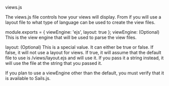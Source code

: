 views.js

The views.js file controls how your views will display. From if you will use a layout file to what type of language can be used to create the view files.

module.exports = {
    viewEngine: 'ejs',
    layout: true
};
viewEngine: <STRING> (Optional) This is the view engine that will be used to parse the view files.

layout: <BOOL or STRING> (Optional) This is a special value. It can either be true or false. If false, it will not use a layout for views. If true, it will assume that the default file to use is /views/layout.ejs and will use it. If you pass it a string instead, it will use the file at the string that you passed it.

If you plan to use a viewEngine other than the default, you must verify that it is available to Sails.js.
